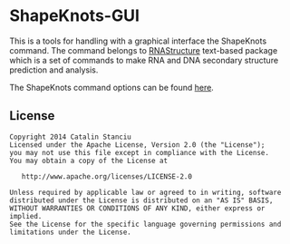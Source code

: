 ShapeKnots-GUI
==============

This is a tools for handling with a graphical interface the ShapeKnots command. The command belongs to [RNAStructure](http://rna.urmc.rochester.edu/RNAstructure.html) text-based package which is a set of commands to make RNA and DNA secondary structure prediction and analysis.

The ShapeKnots command options can be found [here](http://rna.urmc.rochester.edu/Text/ShapeKnots.html).


##  License
    Copyright 2014 Catalin Stanciu
    Licensed under the Apache License, Version 2.0 (the "License");
    you may not use this file except in compliance with the License.
    You may obtain a copy of the License at

       http://www.apache.org/licenses/LICENSE-2.0

    Unless required by applicable law or agreed to in writing, software
    distributed under the License is distributed on an "AS IS" BASIS,
    WITHOUT WARRANTIES OR CONDITIONS OF ANY KIND, either express or implied.
    See the License for the specific language governing permissions and
    limitations under the License.

